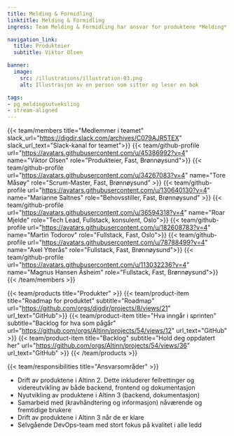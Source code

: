 ```yaml
---
title: Melding & Formidling
linktitle: Melding & Formidling
ingress: Team Melding & Formidling har ansvar for produktene *Melding* og *Formidling* både i Altinn 2 og Altinn 3.

navigation_link:
  title: Produkteier
  subtitle: Viktor Olsen

banner:
  image:
    src: /illustrations/illustration-03.png
    alt: Illustrasjon av en person som sitter og leser en bok

tags:
- pg_meldingsutveksling
- stream-aligned
---
```


{{< team/members title="Medlemmer i teamet" slack_url="https://digdir.slack.com/archives/C079AJR5TEX" slack_url_text="Slack-kanal for teamet">}}
{{< team/github-profile url="https://avatars.githubusercontent.com/u/45386992?v=4" name="Viktor Olsen" role="Produkteier, Fast, Brønnøysund">}}
{{< team/github-profile url="https://avatars.githubusercontent.com/u/34267083?v=4" name="Tore Måsøy" role="Scrum-Master, Fast, Brønnøysund" >}}
{{< team/github-profile url="https://avatars.githubusercontent.com/u/130640130?v=4" name="Marianne Saltnes" role="Behovsstiller, Fast, Brønnøysund" >}}
{{< team/github-profile url="https://avatars.githubusercontent.com/u/36594318?v=4" name="Roar Mjelde" role="Tech Lead, Fullstack, konsulent, Oslo">}}
{{< team/github-profile url="https://avatars.githubusercontent.com/u/182608783?v=4" name="Martin Todorov" role="Fullstack, Fast, Oslo">}}
{{< team/github-profile url="https://avatars.githubusercontent.com/u/78788499?v=4" name="Axel Ytterås" role="Fullstack, Fast, Brønnøysund">}}
{{< team/github-profile url="https://avatars.githubusercontent.com/u/113032236?v=4" name="Magnus Hansen Åsheim" role="Fullstack, Fast, Brønnøysund">}}
{{< /team/members >}}

{{< team/products title="Produkter" >}}
{{< team/product-item title="Roadmap for produktet" subtitle="Roadmap" url="https://github.com/orgs/digdir/projects/8/views/21" url_text="GitHub">}}
{{< team/product-item title="Hva inngår i sprinten" subtitle="Backlog for hva som pågår" url="https://github.com/orgs/Altinn/projects/54/views/12" url_text="GitHub" >}}
{{< team/product-item title="Backlog" subtitle="Hold deg oppdatert her" url="https://github.com/orgs/Altinn/projects/54/views/36" url_text="GitHub" >}}
{{< /team/products >}}

{{< team/responsibilities title="Ansvarsområder" >}}

- Drift av produktene i Altinn 2. Dette inkluderer feilrettinger og videreutvikling av både backend, frontend og dokumentasjon
- Nyutvikling av produktene i Altinn 3 (backend, dokumentasjon)
- Samarbeid med (kravhåndtering og informasjon) nåværende og fremtidige brukere
- Drift av produktene i Altinn 3 når de er klare
- Selvgående DevOps-team med stort fokus på kvalitet i alle ledd
